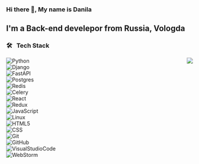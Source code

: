 ### Hi there 👋, My name is Danila
<h2> I'm a Back-end develepor from Russia, Vologda

### 🛠 &nbsp; Tech Stack
 <div>
<img src="https://media2.giphy.com/media/qgQUggAC3Pfv687qPC/giphy.gif?cid=ecf05e4783nasp4qwtf22wk2vx0ikgwh298xagjirnkh1jt4&rid=giphy.gif&ct=g" align="right"/>
  
![Python](https://img.shields.io/badge/Python-3776AB?style=for-the-badge&logo=python&logoColor=white)\
![Django](https://img.shields.io/badge/Django-092E20?style=for-the-badge&logo=django&logoColor=white)\
![FastAPI](https://img.shields.io/badge/FastAPI-005571?style=for-the-badge&logo=fastapi)\
![Postgres](https://img.shields.io/badge/postgres-%23316192.svg?style=for-the-badge&logo=postgresql&logoColor=white)\
![Redis](https://img.shields.io/badge/redis-%23DD0031.svg?style=for-the-badge&logo=redis&logoColor=white)\
![Celery](https://img.shields.io/badge/celery-%23a9cc54.svg?style=for-the-badge&logo=celery&logoColor=ddf4a4)\
![React](https://img.shields.io/badge/react-%2320232a.svg?style=for-the-badge&logo=react&logoColor=%2361DAFB)\
![Redux](https://img.shields.io/badge/redux-%23593d88.svg?style=for-the-badge&logo=redux&logoColor=white)\
![JavaScript](https://img.shields.io/badge/javascript-%23323330.svg?style=for-the-badge&logo=javascript&logoColor=%23F7DF1E)\
![Linux](https://img.shields.io/badge/Linux-FCC624?style=for-the-badge&logo=linux&logoColor=black)\
![HTML5](https://img.shields.io/badge/html5-%23E34F26.svg?style=for-the-badge&logo=html5&logoColor=white)\
![CSS](https://img.shields.io/badge/-CSS-05122A?style=flat&logo=CSS3&logoColor=1572B6&labelColor=white)\
![Git](https://img.shields.io/badge/-Git-05122A?style=flat&logo=git&labelColor=white)\
![GitHub](https://img.shields.io/badge/-GitHub-05122A?style=flat&logo=github&labelColor=white&logoColor=black)\
![VisualStudioCode](https://img.shields.io/badge/-Visual%20Studio%20Code-05122A?style=flat&logo=visual-studio-code&logoColor=007ACC&labelColor=white)\
![WebStorm](https://img.shields.io/badge/-WebStorm-05122A?style=flat&logo=webstorm&logoColor=007ACC&labelColor=white)
  </div>
  
 ### &nbsp;
<!--
**YaGaskoin/YaGaskoin** is a ✨ _special_ ✨ repository because its `README.md` (this file) appears on your GitHub profile.

Here are some ideas to get you started:

- 🔭 I’m currently working on ...
- 🌱 I’m currently learning ...
- 👯 I’m looking to collaborate on ...
- 🤔 I’m looking for help with ...
- 💬 Ask me about ...
- 📫 How to reach me: ...
- 😄 Pronouns: ...
- ⚡ Fun fact: ...
-->
